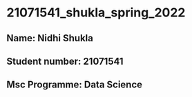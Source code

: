 # 21071541_shukla_spring_2022
## Name: Nidhi Shukla
## Student number: 21071541
## Msc Programme: Data Science
